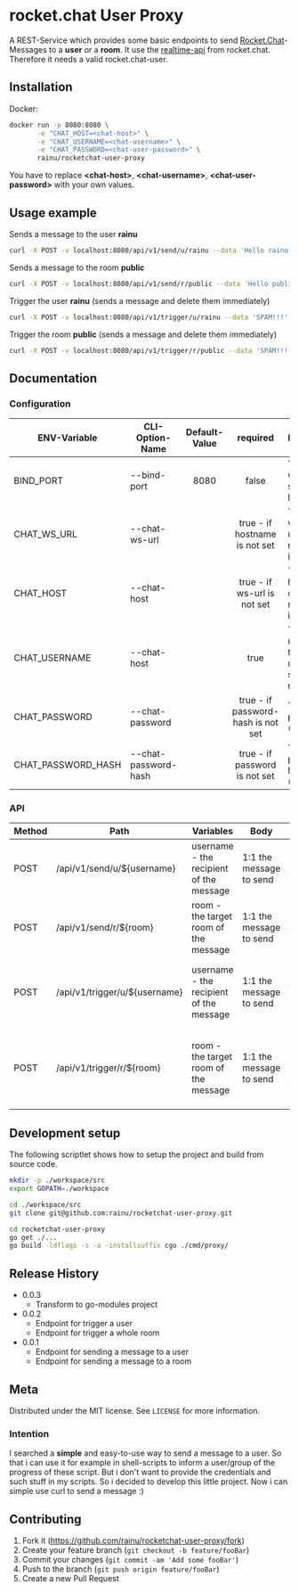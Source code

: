 # rocket.chat User Proxy

A REST-Service which provides some basic endpoints to send [Rocket.Chat](https://rocket.chat/)-Messages 
to a **user** or a **room**. It use the [realtime-api](https://rocket.chat/docs/developer-guides/realtime-api/) from 
rocket.chat. Therefore it needs a valid rocket.chat-user.

## Installation

Docker:

```sh
docker run -p 8080:8080 \
       -e "CHAT_HOST=<chat-host>" \
       -e "CHAT_USERNAME=<chat-username>" \
       -e "CHAT_PASSWORD=<chat-user-password>" \
       rainu/rocketchat-user-proxy
```

You have to replace **&lt;chat-host&gt;**, **&lt;chat-username&gt;**, **&lt;chat-user-password&gt;** with your own values.

## Usage example

Sends a message to the user **rainu**
```sh
curl -X POST -v localhost:8080/api/v1/send/u/rainu --data 'Hello rainu!'
```

Sends a message to the room **public**
```sh
curl -X POST -v localhost:8080/api/v1/send/r/public --data 'Hello public World!'
```

Trigger the user **rainu** (sends a message and delete them immediately)
```sh
curl -X POST -v localhost:8080/api/v1/trigger/u/rainu --data 'SPAM!!!'
```

Trigger the room **public** (sends a message and delete them immediately)
```sh
curl -X POST -v localhost:8080/api/v1/trigger/r/public --data 'SPAM!!!'
```

## Documentation

### Configuration

| ENV-Variable        | CLI-Option-Name      | Default-Value | required | Description  |
| ------------------- |----------------------|:-------------:|:--------:| -------------|
| BIND_PORT           | --bind-port          | 8080          | false    | The port where the service listen on |
| CHAT_WS_URL         | --chat-ws-url        |               | true - if hostname is not set | The websocket url of the rocket.chat instance |
| CHAT_HOST           | --chat-host          |               | true - if ws-url is not set | The hostname of the rocket.chat instance |
| CHAT_USERNAME       | --chat-host          |               | true     | The username - this is the user which sends the messages  |
| CHAT_PASSWORD       | --chat-password      |               | true - if password-hash is not set | The user's password (plain) |
| CHAT_PASSWORD_HASH  | --chat-password-hash |               | true - if password is not set | The user's password hash (sha256) |


### API

| Method  | Path      | Variables     | Body |  Description  |
| ------- | --------- | ------------- | ---- | ------------- |
| POST | /api/v1/send/u/${username} | username - the recipient of the message | 1:1 the message to send | Sends a message to the given user. |
| POST | /api/v1/send/r/${room} | room - the target room of the message | 1:1 the message to send | Sends a message to the given room/channel. |
| POST | /api/v1/trigger/u/${username} | username - the recipient of the message | 1:1 the message to send | Sends a message to the given user and delete them immediately. |
| POST | /api/v1/trigger/r/${room} | room - the target room of the message | 1:1 the message to send | Sends a message to the given room/channel and delete them immediately. |

## Development setup

The following scriptlet shows how to setup the project and build from source code.

```sh
mkdir -p ./workspace/src
export GOPATH=./workspace

cd ./workspace/src
git clone git@github.com:rainu/rocketchat-user-proxy.git

cd rocketchat-user-proxy
go get ./...
go build -ldflags -s -a -installsuffix cgo ./cmd/proxy/
```

## Release History
* 0.0.3
    * Transform to go-modules project
* 0.0.2
    * Endpoint for trigger a user
    * Endpoint for trigger a whole room
* 0.0.1
    * Endpoint for sending a message to a user
    * Endpoint for sending a message to a room

## Meta

Distributed under the MIT license. See ``LICENSE`` for more information.

### Intention

I searched a **simple** and easy-to-use way to send a message to a user. So that i can use it for example in 
shell-scripts to inform a user/group of the progress of these script. But i don't want to provide the credentials and 
such stuff in my scripts. So i decided to develop this little project. Now i can simple use curl to send a message :)

## Contributing

1. Fork it (<https://github.com/rainu/rocketchat-user-proxy/fork>)
2. Create your feature branch (`git checkout -b feature/fooBar`)
3. Commit your changes (`git commit -am 'Add some fooBar'`)
4. Push to the branch (`git push origin feature/fooBar`)
5. Create a new Pull Request

